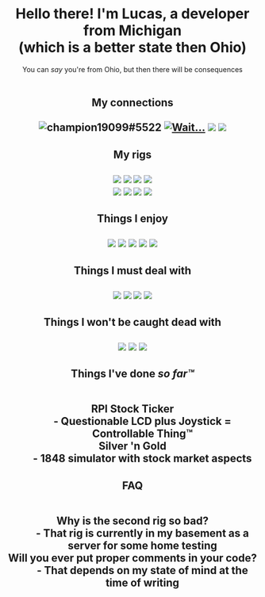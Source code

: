 <h1 align="center">
Hello there! I'm Lucas, a developer from Michigan<br>
(which is a better state then Ohio)</h1>

<!---
Markdown is just a slightly more user friendly HTML.
But HTML is arguably better then Markdown.
---!>

<p align="center">
You can <i>say</i> you're from Ohio, but then there will be consequences<br><br>
</p>

<h2 align="center">My connections<br><br>
<img src=https://img.shields.io/badge/Discord-5865F2?style=for-the-badge&logo=discord&logoColor=white title="champion19099#5522"></img>
<a href=https://github.com/lucaspotter><img src=https://img.shields.io/badge/GitHub-100000?style=for-the-badge&logo=github&logoColor=white title="Wait..."></img></a>
<a href=mailto:birdofblue82@tutanota.com><img src=https://img.shields.io/badge/Tutanota-840010?style=for-the-badge&logo=Tutanota&logoColor=white></img></a>
<a href=https://lucaspotter.me><img src=https://img.shields.io/badge/website-000000?style=for-the-badge&logo=About.me&logoColor=white></img></a>
</h2>

<h2 align="center">My rigs<br><br>
<img src=https://img.shields.io/badge/Windows-0078D6?style=for-the-badge&logo=windows&logoColor=white></img>
<img src=https://img.shields.io/badge/Ryzen_5_2600-ED1C24?style=for-the-badge&logo=amd&logoColor=white></img>
<img src=https://img.shields.io/badge/RAM-32GB-0078D6?style=for-the-badge&logoColor=white></img>
<img src=https://img.shields.io/badge/GTX_970-76B900?style=for-the-badge&logo=nvidia&logoColor=white></img><br>
<img src=https://img.shields.io/badge/Ubuntu-E95420?style=for-the-badge&logo=ubuntu&logoColor=white></img>
<img src=https://img.shields.io/badge/Phenom_9750-ED1C24?style=for-the-badge&logo=amd&logoColor=white></img>
<img src=https://img.shields.io/badge/RAM-4GB-E95420?style=for-the-badge&logoColor=white></img>
<img src=https://img.shields.io/badge/RS780-ED1C24?style=for-the-badge&logo=amd&logoColor=white></img><br>
</h2>

<h2 align="center">Things I enjoy<br><br>
<img src=https://img.shields.io/badge/Counter_Strike-000000?style=for-the-badge&logo=counter-strike&logoColor=white></img>
<img src=https://img.shields.io/badge/DoorDash-FF3008?style=for-the-badge&logo=DoorDash&logoColor=white></img>
<img src=https://img.shields.io/badge/Python-FFD43B?style=for-the-badge&logo=python&logoColor=blue></img>
<img src=https://img.shields.io/badge/Raspberry%20Pi-A22846?style=for-the-badge&logo=Raspberry%20Pi&logoColor=white></img>
<img src=https://img.shields.io/badge/Spotify-1ED760?&style=for-the-badge&logo=spotify&logoColor=white></img>
</h2>

<h2 align="center">Things I must deal with<br><br>
<img src=https://img.shields.io/badge/Amazon_AWS-FF9900?style=for-the-badge&logo=amazonaws&logoColor=white></img>
<img src=https://img.shields.io/badge/Atom-66595C?style=for-the-badge&logo=Atom&logoColor=white></img>
<img src=https://img.shields.io/badge/HTML5-E34F26?style=for-the-badge&logo=html5&logoColor=white></img>
<img src=https://img.shields.io/badge/JavaScript-323330?style=for-the-badge&logo=javascript&logoColor=F7DF1E></img>
</h2>

<h2 align="center">Things I won't be caught dead with<br><br>
<img src=https://img.shields.io/badge/apple%20silicon-333333?style=for-the-badge&logo=apple&logoColor=white></img>
<img src=https://img.shields.io/badge/Bitcoin-000000?style=for-the-badge&logo=bitcoin&logoColor=white></img>
<img src=https://img.shields.io/badge/Microsoft_Edge-0078D7?style=for-the-badge&logo=Microsoft-edge&logoColor=white></img>
</h2>

<h2 align="center">Things I've done <i>so far™</i><br><br>
<dl>
  <dt>RPI Stock Ticker</dt>
  <dd>- Questionable LCD plus Joystick = Controllable Thing™</dd>
  <dt>Silver 'n Gold</dt>
  <dd>- 1848 simulator with stock market aspects</dd>
</dl>
</h2>

<h2 align="center">FAQ<br><br>
<dl>
  <dt>Why is the second rig so bad?</dt>
  <dd>- That rig is currently in my basement as a server for some home testing</dd>
  <dt>Will you ever put proper comments in your code?</dt>
  <dd>- That depends on my state of mind at the time of writing</dd>
</dl>
</h2>
